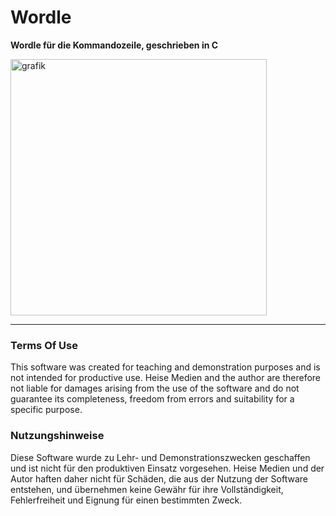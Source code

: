 # Wordle

**Wordle für die Kommandozeile, geschrieben in C**

<img width="410" alt="grafik" src="https://github.com/user-attachments/assets/c39ecc75-ecf8-4cfc-b943-1da5a29382dc">




---

### Terms Of Use

This software was created for teaching and demonstration purposes and is not intended for productive use. Heise Medien and the author are therefore not liable for damages arising from the use of the software and do not guarantee its completeness, freedom from errors and suitability for a specific purpose.

### Nutzungshinweise

Diese Software wurde zu Lehr- und Demonstrationszwecken geschaffen und ist nicht für den produktiven Einsatz vorgesehen. Heise Medien und der Autor haften daher nicht für Schäden, die aus der Nutzung der Software entstehen, und übernehmen keine Gewähr für ihre Vollständigkeit, Fehlerfreiheit und Eignung für einen bestimmten Zweck.

